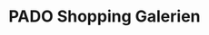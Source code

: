 ---
title: "PADO Shopping Galerien"
url: /parndorf/pado-shopping-galerien/
shop: Einkaufszentrum
---